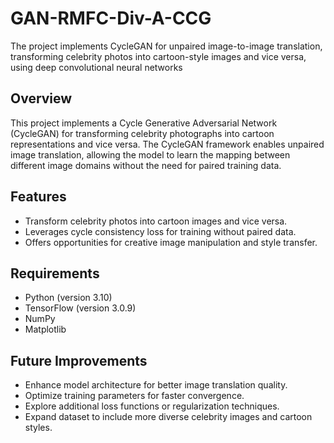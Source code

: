 # GAN-RMFC-Div-A-CCG
The project implements CycleGAN for unpaired image-to-image translation, transforming celebrity photos into cartoon-style images and vice versa, using deep convolutional neural networks

## Overview
This project implements a Cycle Generative Adversarial Network (CycleGAN) for transforming celebrity photographs into cartoon representations and vice versa. The CycleGAN framework enables unpaired image translation, allowing the model to learn the mapping between different image domains without the need for paired training data.


## Features
- Transform celebrity photos into cartoon images and vice versa.
- Leverages cycle consistency loss for training without paired data.
- Offers opportunities for creative image manipulation and style transfer.

## Requirements
- Python (version 3.10)
- TensorFlow (version 3.0.9)
- NumPy
- Matplotlib

## Future Improvements
- Enhance model architecture for better image translation quality.
- Optimize training parameters for faster convergence.
- Explore additional loss functions or regularization techniques.
- Expand dataset to include more diverse celebrity images and cartoon styles.
